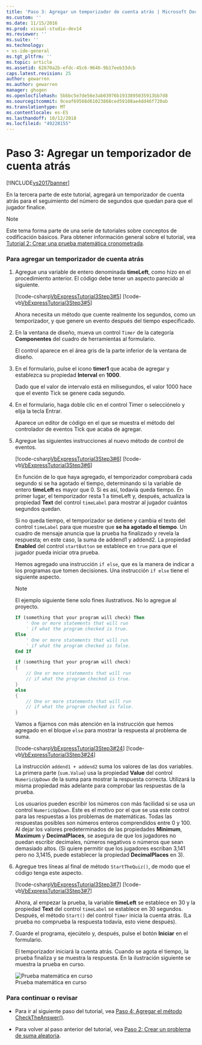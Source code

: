 ```yaml
---
title: 'Paso 3: Agregar un temporizador de cuenta atrás | Microsoft Docs'
ms.custom: ''
ms.date: 11/15/2016
ms.prod: visual-studio-dev14
ms.reviewer: ''
ms.suite: ''
ms.technology:
- vs-ide-general
ms.tgt_pltfrm: ''
ms.topic: article
ms.assetid: 62670a2b-efdc-45c6-9646-9b17eeb33dcb
caps.latest.revision: 25
author: gewarren
ms.author: gewarren
manager: ghogen
ms.openlocfilehash: 5bbbc5e7de56e3ab03976b1933895035913bb7d8
ms.sourcegitcommit: 9ceaf69568d61023868ced59108ae4dd46f720ab
ms.translationtype: MT
ms.contentlocale: es-ES
ms.lasthandoff: 10/12/2018
ms.locfileid: "49228155"
---
```

# <a name="step-3-add-a-countdown-timer"></a>Paso 3: Agregar un temporizador de cuenta atrás
[!INCLUDE[vs2017banner](../includes/vs2017banner.md)]

En la tercera parte de este tutorial, agregará un temporizador de cuenta atrás para el seguimiento del número de segundos que quedan para que el jugador finalice.  
  
> [!NOTE]
>  Este tema forma parte de una serie de tutoriales sobre conceptos de codificación básicos. Para obtener información general sobre el tutorial, vea [Tutorial 2: Crear una prueba matemática cronometrada](../ide/tutorial-2-create-a-timed-math-quiz.md).  
  
### <a name="to-add-a-countdown-timer"></a>Para agregar un temporizador de cuenta atrás  
  
1.  Agregue una variable de entero denominada **timeLeft**, como hizo en el procedimiento anterior. El código debe tener un aspecto parecido al siguiente.  
  
     [!code-csharp[VbExpressTutorial3Step3#5](../snippets/csharp/VS_Snippets_VBCSharp/vbexpresstutorial3step3/cs/form1.cs#5)]
     [!code-vb[VbExpressTutorial3Step3#5](../snippets/visualbasic/VS_Snippets_VBCSharp/vbexpresstutorial3step3/vb/form1.vb#5)]  
  
     Ahora necesita un método que cuente realmente los segundos, como un temporizador, y que genere un evento después del tiempo especificado.  
  
2.  En la ventana de diseño, mueva un control `Timer` de la categoría **Componentes** del cuadro de herramientas al formulario.  
  
     El control aparece en el área gris de la parte inferior de la ventana de diseño.  
  
3.  En el formulario, pulse el icono **timer1** que acaba de agregar y establezca su propiedad **Interval** en **1000**.  
  
     Dado que el valor de intervalo está en milisegundos, el valor 1000 hace que el evento Tick se genere cada segundo.  
  
4.  En el formulario, haga doble clic en el control Timer o selecciónelo y elija la tecla Entrar.  
  
     Aparece un editor de código en el que se muestra el método del controlador de eventos Tick que acaba de agregar.  
  
5.  Agregue las siguientes instrucciones al nuevo método de control de eventos.  
  
     [!code-csharp[VbExpressTutorial3Step3#6](../snippets/csharp/VS_Snippets_VBCSharp/vbexpresstutorial3step3/cs/form1.cs#6)]
     [!code-vb[VbExpressTutorial3Step3#6](../snippets/visualbasic/VS_Snippets_VBCSharp/vbexpresstutorial3step3/vb/form1.vb#6)]  
  
     En función de lo que haya agregado, el temporizador comprobará cada segundo si se ha agotado el tiempo, determinando si la variable de entero **timeLeft** es mayor que 0. Si es así, todavía queda tiempo. En primer lugar, el temporizador resta 1 a timeLeft y, después, actualiza la propiedad **Text** del control `timeLabel` para mostrar al jugador cuántos segundos quedan.  
  
     Si no queda tiempo, el temporizador se detiene y cambia el texto del control `timeLabel` para que muestre que **se ha agotado el tiempo**. Un cuadro de mensaje anuncia que la prueba ha finalizado y revela la respuesta; en este caso, la suma de addend1 y addend2. La propiedad **Enabled** del control `startButton` se establece en `true` para que el jugador pueda iniciar otra prueba.  
  
     Hemos agregado una instrucción `if else`, que es la manera de indicar a los programas que tomen decisiones. Una instrucción `if else` tiene el siguiente aspecto.  
  
    > [!NOTE]
    >  El ejemplo siguiente tiene solo fines ilustrativos. No lo agregue al proyecto.  
  
    ```vb  
    If (something that your program will check) Then  
        ' One or more statements that will run  
        ' if what the program checked is true.   
    Else  
        ' One or more statements that will run  
        ' if what the program checked is false.  
    End If  
    ```  
  
    ```csharp  
    if (something that your program will check)  
    {  
        // One or more statements that will run  
        // if what the program checked is true.   
    }  
    else  
    {  
        // One or more statements that will run  
        // if what the program checked is false.  
    }  
    ```  
  
     Vamos a fijarnos con más atención en la instrucción que hemos agregado en el bloque `else` para mostrar la respuesta al problema de suma.  
  
     [!code-csharp[VbExpressTutorial3Step3#24](../snippets/csharp/VS_Snippets_VBCSharp/vbexpresstutorial3step3/cs/form1.cs#24)]
     [!code-vb[VbExpressTutorial3Step3#24](../snippets/visualbasic/VS_Snippets_VBCSharp/vbexpresstutorial3step3/vb/form1.vb#24)]  
  
     La instrucción `addend1 + addend2` suma los valores de las dos variables. La primera parte (`sum.Value`) usa la propiedad **Value** del control `NumericUpDown` de la suma para mostrar la respuesta correcta. Utilizará la misma propiedad más adelante para comprobar las respuestas de la prueba.  
  
     Los usuarios pueden escribir los números con más facilidad si se usa un control `NumericUpDown`. Este es el motivo por el que se usa este control para las respuestas a los problemas de matemáticas. Todas las respuestas posibles son números enteros comprendidos entre 0 y 100. Al dejar los valores predeterminados de las propiedades **Minimum**, **Maximum** y **DecimalPlaces**, se asegura de que los jugadores no puedan escribir decimales, números negativos o números que sean demasiado altos. (Si quiere permitir que los jugadores escriban 3,141 pero no 3,1415, puede establecer la propiedad **DecimalPlaces** en 3).  
  
6.  Agregue tres líneas al final de método `StartTheQuiz()`, de modo que el código tenga este aspecto.  
  
     [!code-csharp[VbExpressTutorial3Step3#7](../snippets/csharp/VS_Snippets_VBCSharp/vbexpresstutorial3step3/cs/form1.cs#7)]
     [!code-vb[VbExpressTutorial3Step3#7](../snippets/visualbasic/VS_Snippets_VBCSharp/vbexpresstutorial3step3/vb/form1.vb#7)]  
  
     Ahora, al empezar la prueba, la variable **timeLeft** se establece en 30 y la propiedad **Text** del control `timeLabel` se establece en 30 segundos. Después, el método `Start()` del control `Timer` inicia la cuenta atrás. (La prueba no comprueba la respuesta todavía, esto viene después).  
  
7.  Guarde el programa, ejecútelo y, después, pulse el botón **Iniciar** en el formulario.  
  
     El temporizador iniciará la cuenta atrás. Cuando se agota el tiempo, la prueba finaliza y se muestra la respuesta. En la ilustración siguiente se muestra la prueba en curso.  
  
     ![Prueba matemática en curso](../ide/media/express-addcountdown.png "Express_AddCountdown")  
Prueba matemática en curso  
  
### <a name="to-continue-or-review"></a>Para continuar o revisar  
  
-   Para ir al siguiente paso del tutorial, vea [Paso 4: Agregar el método CheckTheAnswer()](../ide/step-4-add-the-checktheanswer-parens-method.md).  
  
-   Para volver al paso anterior del tutorial, vea [Paso 2: Crear un problema de suma aleatoria](../ide/step-2-create-a-random-addition-problem.md).



